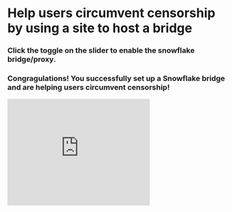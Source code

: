 # Help users circumvent censorship by using a site to host a bridge

### Click the toggle on the slider to enable the snowflake bridge/proxy. 
### Congragulations! You successfully set up a Snowflake bridge and are helping users circumvent censorship!

<iframe src="https://snowflake.torproject.org/embed.html" width="320" height="240" frameborder="0" scrolling="no"></iframe>
